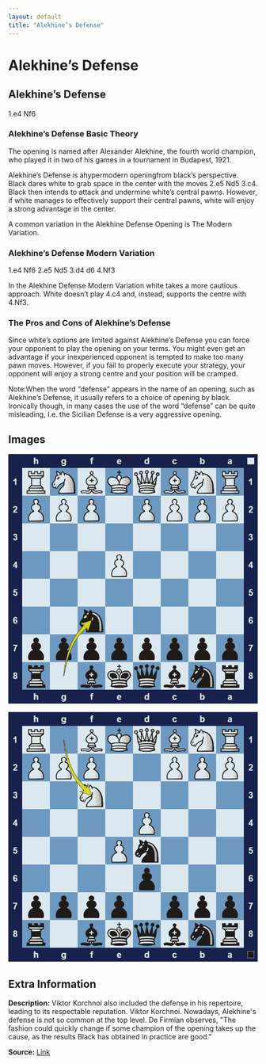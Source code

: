 ```yaml
---
layout: default
title: "Alekhine’s Defense"
---
```



# Alekhine’s Defense



## Alekhine’s Defense

1.e4 Nf6

### Alekhine’s Defense Basic Theory

The opening is named after Alexander Alekhine, the fourth world champion, who played it in two of his games in a tournament in Budapest, 1921.

Alekhine’s Defense is ahypermodern openingfrom black’s perspective. Black dares white to grab space in the center with the moves 2.e5 Nd5 3.c4. Black then intends to attack and undermine white’s central pawns. However, if white manages to effectively support their central pawns, white will enjoy a strong advantage in the center.

A common variation in the Alekhine Defense Opening is The Modern Variation.

### Alekhine’s Defense Modern Variation

1.e4 Nf6 2.e5 Nd5 3.d4 d6 4.Nf3

In the Alekhine Defense Modern Variation white takes a more cautious approach. White doesn’t play 4.c4 and, instead, supports the centre with 4.Nf3.

### The Pros and Cons of Alekhine’s Defense

Since white’s options are limited against Alekhine’s Defense you can force your opponent to play the opening on your terms. You might even get an advantage if your inexperienced opponent is tempted to make too many pawn moves. However, if you fail to properly execute your strategy, your opponent will enjoy a strong centre and your position will be cramped.

Note:When the word “defense” appears in the name of an opening, such as Alekhine’s Defense, it usually refers to a choice of opening by black. Ironically though, in many cases the use of the word “defense” can be quite misleading, I.e. the Sicilian Defense is a very aggressive opening.



## Images

![alekhines-defense](../images/alekhines-defense-1.png)

![alekhines-defense](../images/alekhines-defense-2.png)



## Extra Information
**Description:** Viktor Korchnoi also included the defense in his repertoire, leading to its respectable reputation. Viktor Korchnoi. Nowadays, Alekhine's defense is not so common at the top level. De Firmian observes, "The fashion could quickly change if some champion of the opening takes up the cause, as the results Black has obtained in practice are good."

**Source:** [Link](https://www.chess.com/blog/ThummimS/the-history-and-use-of-the-alekhines-defense-1)
